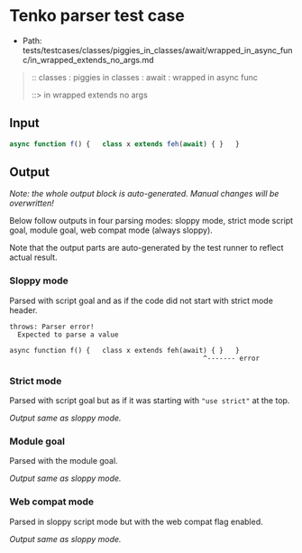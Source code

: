 # Tenko parser test case

- Path: tests/testcases/classes/piggies_in_classes/await/wrapped_in_async_func/in_wrapped_extends_no_args.md

> :: classes : piggies in classes : await : wrapped in async func
>
> ::> in wrapped extends no args

## Input

`````js
async function f() {   class x extends feh(await) { }   }
`````

## Output

_Note: the whole output block is auto-generated. Manual changes will be overwritten!_

Below follow outputs in four parsing modes: sloppy mode, strict mode script goal, module goal, web compat mode (always sloppy).

Note that the output parts are auto-generated by the test runner to reflect actual result.

### Sloppy mode

Parsed with script goal and as if the code did not start with strict mode header.

`````
throws: Parser error!
  Expected to parse a value

async function f() {   class x extends feh(await) { }   }
                                                ^------- error
`````

### Strict mode

Parsed with script goal but as if it was starting with `"use strict"` at the top.

_Output same as sloppy mode._

### Module goal

Parsed with the module goal.

_Output same as sloppy mode._

### Web compat mode

Parsed in sloppy script mode but with the web compat flag enabled.

_Output same as sloppy mode._
